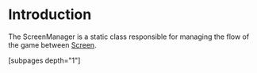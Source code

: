# Introduction

The ScreenManager is a static class responsible for managing the flow of the game between [Screen](../../../../../frb/docs/index.php).

\[subpages depth="1"]
